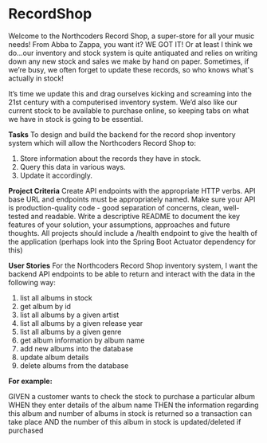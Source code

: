 # RecordShop
Welcome to the Northcoders Record Shop, a super-store for all your music needs! From Abba to Zappa, you want it? WE GOT IT!
Or at least I think we do...our inventory and stock system is quite antiquated and relies on writing down any new stock and sales we make by hand on paper. Sometimes, if we’re busy, we often forget to update these records, so who knows what's actually in stock!

It’s time we update this and drag ourselves kicking and screaming into the 21st century with a computerised inventory system. We’d also like our current stock to be available to purchase online, so keeping tabs on what we have in stock is going to be essential.

**Tasks**
To  design and build the backend for the record shop inventory system which will allow the Northcoders Record Shop to:
1. Store information about the records they have in stock.
2. Query this data in various ways.
3. Update it accordingly.

**Project Criteria**
Create API endpoints with the appropriate HTTP verbs.
API base URL and endpoints must be appropriately named.
Make sure your API is production-quality code - good separation of concerns, clean, well-tested and readable.
Write a descriptive README to document the key features of your solution, your assumptions, approaches and future thoughts.
All projects should include a /health endpoint to give the health of the application (perhaps look into the Spring Boot Actuator dependency for this)

**User Stories**
For the Northcoders Record Shop inventory system, I want the backend API endpoints to be able to return and interact with the data in the following way:
1. list all albums in stock
2. get album by id
3. list all albums by a given artist
4. list all albums by a given release year
5. list all albums by a given genre
6. get album information by album name
7. add new albums into the database
8. update album details
9. delete albums from the database

**For example:**

GIVEN a customer wants to check the stock to purchase a particular album
WHEN they enter details of the album name
THEN the information regarding this album and number of albums in stock is returned so a transaction can take place
AND the number of this album in stock is updated/deleted if purchased
